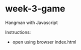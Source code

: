 # week-3-game

<p>Hangman with Javascript</p>

Instructions:
<ul>
<li>open using browser index.html</li>
</ul>
